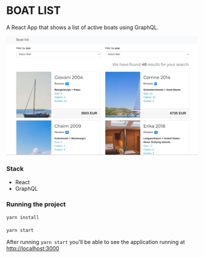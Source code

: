 # BOAT LIST

A React App that shows a list of active boats using GraphQL.

![alt](./app-view.png)

### Stack

- React
- GraphQL

### Running the project
```bash
yarn install

yarn start
```

After running `yarn start` you'll be able to see the application running at [http://localhost:3000](http://localhost:3000)
